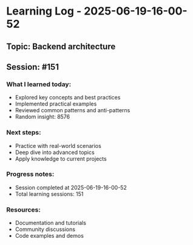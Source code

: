 # Learning Log - 2025-06-19-16-00-52

## Topic: Backend architecture
## Session: #151

### What I learned today:
- Explored key concepts and best practices
- Implemented practical examples  
- Reviewed common patterns and anti-patterns
- Random insight: 8576

### Next steps:
- Practice with real-world scenarios
- Deep dive into advanced topics
- Apply knowledge to current projects

### Progress notes:
- Session completed at 2025-06-19-16-00-52
- Total learning sessions: 151

### Resources:
- Documentation and tutorials
- Community discussions
- Code examples and demos
